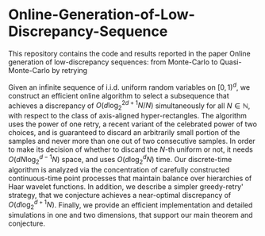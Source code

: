 # Online-Generation-of-Low-Discrepancy-Sequence

This repository contains the code and results reported in the paper Online generation of low-discrepancy sequences: from Monte-Carlo to Quasi-Monte-Carlo by retrying

Given an infinite sequence of i.i.d. uniform random variables on $[0,1)^d$, we construct an efficient online algorithm to select a subsequence that achieves a discrepancy of $O(d \log_2^{2d+1} N / N)$ simultaneously for all $N \in \mathbb{N}$, with respect to the class of axis-aligned hyper-rectangles.
The algorithm uses the power of one retry, a recent variant of the celebrated  power of two choices, and is guaranteed to discard an arbitrarily small portion of the samples and never more than one out of two consecutive samples.
In order to make its decision of whether to discard the $N$-th uniform or not, it needs $O(dN \log_2^{d-1} N)$ space, and uses $O(d\log_2^d N)$ time. Our discrete-time algorithm is analyzed via the concentration of carefully constructed continuous-time point processes that maintain balance over hierarchies of Haar wavelet functions.
In addition, we describe a simpler greedy-retry' strategy, that we conjecture achieves a near-optimal discrepancy of $O(d\log_2^{d+1} N)$. Finally, we provide an efficient implementation and detailed simulations in one and two dimensions, that support our main theorem and conjecture.
